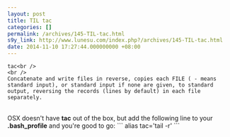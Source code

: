 ```yaml
---
layout: post
title: TIL tac
categories: []
permalink: /archives/145-TIL-tac.html
s9y_link: http://www.lunesu.com/index.php?/archives/145-TIL-tac.html
date: 2014-11-10 17:27:44.000000000 +08:00
---
```

```
tac<br />
<br />
Concatenate and write files in reverse, copies each FILE ( - means standard input), or standard input if none are given, to standard output, reversing the records (lines by default) in each file separately.
```
<br />
OSX doesn't have <strong>tac</strong> out of the box, but add the following line to your <strong>.bash_profile</strong> and you're good to go:
```
alias tac='tail -r'
```
